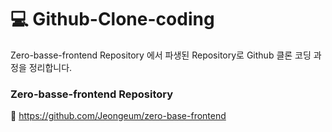 # :computer: Github-Clone-coding
Zero-basse-frontend Repository 에서 파생된 Repository로 Github 클론 코딩 과정을 정리합니다.



### Zero-basse-frontend Repository

:mag_right: https://github.com/Jeongeum/zero-base-frontend